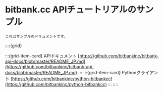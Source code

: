# bitbank.cc APIチュートリアルのサンプル

```{caution}
これはサンプルのドキュメントです。
```

::::{grid}

:::{grid-item-card} APIドキュメント
[https://github.com/bitbankinc/bitbank-api-docs/blob/master/README_JP.md](https://github.com/bitbankinc/bitbank-api-docs/blob/master/README_JP.md)
:::
:::{grid-item-card} Pythonクライアント
[https://github.com/bitbankinc/python-bitbankcc](https://github.com/bitbankinc/python-bitbankcc)
:::
::::

```{tableofcontents}
```
